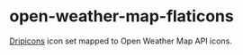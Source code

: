 # open-weather-map-flaticons

[Dripicons](https://www.flaticon.com/packs/dripicons-weather) icon set mapped to Open Weather Map API icons.
